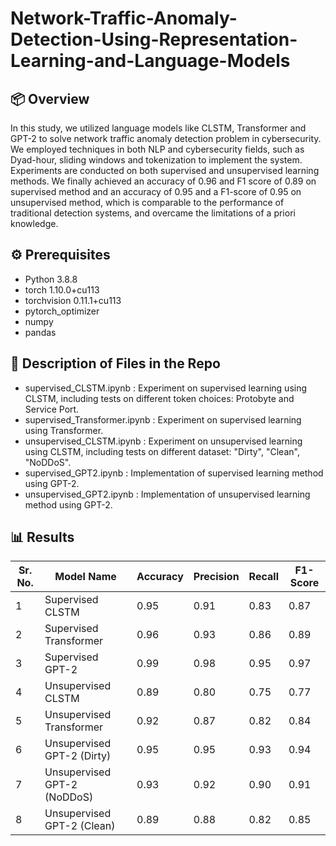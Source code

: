 # Network-Traffic-Anomaly-Detection-Using-Representation-Learning-and-Language-Models
## 📦 Overview
In this study, we utilized language models like CLSTM, Transformer and GPT-2 to solve network traffic anomaly detection problem in cybersecurity. We employed techniques in both NLP and cybersecurity fields, such as Dyad-hour, sliding windows and tokenization to implement the system. Experiments are conducted on both supervised and unsupervised learning methods. We finally achieved an accuracy of 0.96 and F1 score of 0.89 on supervised method and an accuracy of 0.95 and a F1-score of 0.95 on unsupervised method, which is comparable to the performance of traditional detection systems, and overcame the limitations of a priori knowledge.

## ⚙️ Prerequisites

- Python 3.8.8
- torch 1.10.0+cu113
- torchvision 0.11.1+cu113
- pytorch_optimizer
- numpy
- pandas

## 🏁 Description of Files in the Repo

- supervised_CLSTM.ipynb : Experiment on supervised learning using CLSTM, including tests on different token choices: Protobyte and Service Port.
- supervised_Transformer.ipynb : Experiment on supervised learning using Transformer.
- unsupervised_CLSTM.ipynb : Experiment on unsupervised learning using CLSTM, including tests on different dataset: "Dirty", "Clean", "NoDDoS".
- supervised_GPT2.ipynb : Implementation of supervised learning method using GPT-2.
- unsupervised_GPT2.ipynb : Implementation of unsupervised learning method using GPT-2.


## 📊 Results
| Sr. No. | Model Name                        | Accuracy | Precision       | Recall   | F1-Score |
|---------|-----------------------------------|----------|-----------------|----------|----------|
| 1       | Supervised CLSTM                  | 0.95     | 0.91            | 0.83     | 0.87     |
| 2       | Supervised Transformer            | 0.96     | 0.93            | 0.86     | 0.89     |
| 3       | Supervised GPT-2                  | 0.99     | 0.98            | 0.95     | 0.97     |
| 4       | Unsupervised CLSTM                | 0.89     | 0.80            | 0.75     | 0.77     |
| 5       | Unsupervised Transformer          | 0.92     | 0.87            | 0.82     | 0.84     |
| 6       | Unsupervised GPT-2 (Dirty)        | 0.95     | 0.95            | 0.93     | 0.94     |
| 7       | Unsupervised GPT-2 (NoDDoS)       | 0.93     | 0.92            | 0.90     | 0.91     |
| 8       | Unsupervised GPT-2 (Clean)        | 0.89     | 0.88            | 0.82     | 0.85     |
